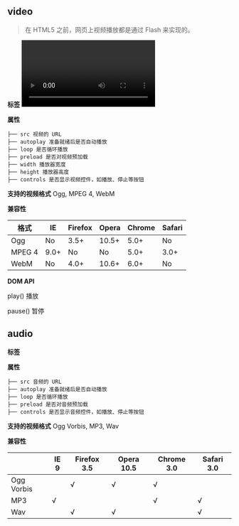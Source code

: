## video

> 在 HTML5 之前，网页上视频播放都是通过 Flash 来实现的。



**标签** <video></video>

**属性**

```
├── src 视频的 URL
├── autoplay 准备就绪后是否自动播放
├── loop 是否循环播放
├── preload 是否对视频预加载
├── width 播放器宽度
├── height 播放器高度
├── controls 是否显示视频控件，如播放、停止等按钮
```

**支持的视频格式** Ogg, MPEG 4, WebM

**兼容性**

| 格式     | IE   | Firefox | Opera | Chrome | Safari |
| ------ | ---- | ------- | ----- | ------ | ------ |
| Ogg    | No   | 3.5+    | 10.5+ | 5.0+   | No     |
| MPEG 4 | 9.0+ | No      | No    | 5.0+   | 3.0+   |
| WebM   | No   | 4.0+    | 10.6+ | 6.0+   | No     |

**DOM API**

play() 播放

pause() 暂停



## audio

**标签** <audio></audio>

**属性**

```
├── src 音频的 URL
├── autoplay 准备就绪后是否自动播放
├── loop 是否循环播放
├── preload 是否对音频预加载
├── controls 是否显示音频控件，如播放、停止等按钮
```

**支持的视频格式** Ogg Vorbis, MP3, Wav

**兼容性**

|            | IE 9 | Firefox 3.5 | Opera 10.5 | Chrome 3.0 | Safari 3.0 |
| ---------- | ---- | ----------- | ---------- | ---------- | ---------- |
| Ogg Vorbis |      | √           | √          | √          |            |
| MP3        | √    |             |            | √          | √          |
| Wav        |      | √           | √          |            | √          |
